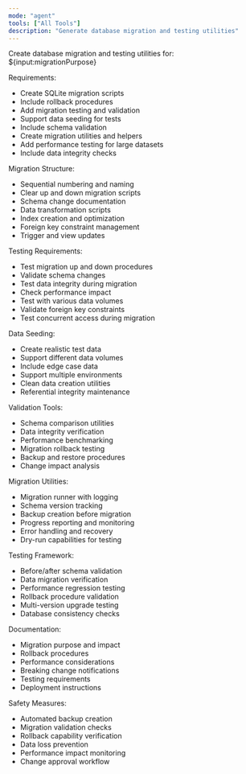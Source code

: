 ```yaml
---
mode: "agent"
tools: ["All Tools"]
description: "Generate database migration and testing utilities"
---
```


Create database migration and testing utilities for: ${input:migrationPurpose}

Requirements:

- Create SQLite migration scripts
- Include rollback procedures
- Add migration testing and validation
- Support data seeding for tests
- Include schema validation
- Create migration utilities and helpers
- Add performance testing for large datasets
- Include data integrity checks

Migration Structure:

- Sequential numbering and naming
- Clear up and down migration scripts
- Schema change documentation
- Data transformation scripts
- Index creation and optimization
- Foreign key constraint management
- Trigger and view updates

Testing Requirements:

- Test migration up and down procedures
- Validate schema changes
- Test data integrity during migration
- Check performance impact
- Test with various data volumes
- Validate foreign key constraints
- Test concurrent access during migration

Data Seeding:

- Create realistic test data
- Support different data volumes
- Include edge case data
- Support multiple environments
- Clean data creation utilities
- Referential integrity maintenance

Validation Tools:

- Schema comparison utilities
- Data integrity verification
- Performance benchmarking
- Migration rollback testing
- Backup and restore procedures
- Change impact analysis

Migration Utilities:

- Migration runner with logging
- Schema version tracking
- Backup creation before migration
- Progress reporting and monitoring
- Error handling and recovery
- Dry-run capabilities for testing

Testing Framework:

- Before/after schema validation
- Data migration verification
- Performance regression testing
- Rollback procedure validation
- Multi-version upgrade testing
- Database consistency checks

Documentation:

- Migration purpose and impact
- Rollback procedures
- Performance considerations
- Breaking change notifications
- Testing requirements
- Deployment instructions

Safety Measures:

- Automated backup creation
- Migration validation checks
- Rollback capability verification
- Data loss prevention
- Performance impact monitoring
- Change approval workflow
